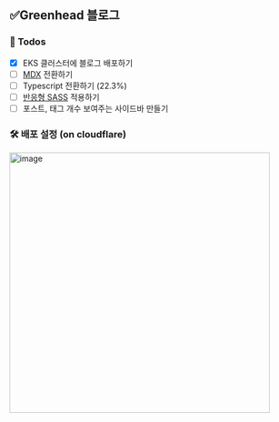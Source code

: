 ## ✅Greenhead 블로그

### 📝 Todos

- [x] EKS 클러스터에 블로그 배포하기
- [ ] [MDX](https://github.com/mdx-js/mdx/) 전환하기
- [ ] Typescript 전환하기 (22.3%)
- [ ] [반응형 SASS](https://tech.devsisters.com/posts/shrinking-webpage/) 적용하기
- [ ] 포스트, 태그 개수 보여주는 사이드바 만들기

### 🛠️ 배포 설정 (on cloudflare)

<img width="458" alt="image" src="https://github.com/shren207/greenhead-blog/assets/85833148/d6fc6dcb-36e4-45ef-8e0e-63009fe38bbc">
